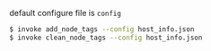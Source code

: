 default configure file is `config`
```bash
$ invoke add_node_tags --config host_info.json
$ invoke clean_node_tags --config host_info.json
```
